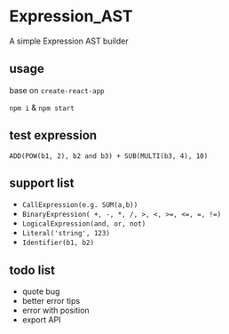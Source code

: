 # Expression_AST

A simple Expression AST builder

## usage
base on `create-react-app`

`npm i` & `npm start`

## test expression
`ADD(POW(b1, 2), b2 and b3) + SUB(MULTI(b3, 4), 10)`

## support list
+ `CallExpression(e.g. SUM(a,b))`
+ `BinaryExpression( +, -, *, /, >, <, >=, <=, =, !=)`
+ `LogicalExpression(and, or, not)`
+ `Literal('string', 123)`
+ `Identifier(b1, b2)`

## todo list
+ quote bug
+ better error tips
+ error with position
+ export API

